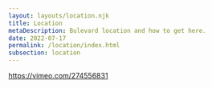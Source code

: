 ```yaml
---
layout: layouts/location.njk
title: Location
metaDescription: Bulevard location and how to get here.
date: 2022-07-17
permalink: /location/index.html
subsection: location
---
```

https://vimeo.com/274556831